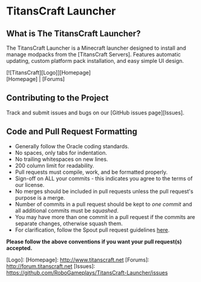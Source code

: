 TitansCraft Launcher
===================

## What is The TitansCraft Launcher?
The TitansCraft Launcher is a Minecraft launcher designed to install and manage modpacks from the [TitansCraft Servers].
Features automatic updating, custom platform pack installation, and easy simple UI design.

[![TitansCraft][Logo]][Homepage]  
[Homepage] | [Forums]

## Contributing to the Project
Track and submit issues and bugs on our [GitHub issues page][Issues].  

## Code and Pull Request Formatting
* Generally follow the Oracle coding standards.
* No spaces, only tabs for indentation.
* No trailing whitespaces on new lines.
* 200 column limit for readability.
* Pull requests must compile, work, and be formatted properly.
* Sign-off on ALL your commits - this indicates you agree to the terms of our license.
* No merges should be included in pull requests unless the pull request's purpose is a merge.
* Number of commits in a pull request should be kept to *one commit* and all additional commits must be *squashed*.
* You may have more than one commit in a pull request if the commits are separate changes, otherwise squash them.
* For clarification, follow the Spout pull request guidelines [here](http://spout.in/prguide).

**Please follow the above conventions if you want your pull request(s) accepted.**

[Logo]: 
[Homepage]: http://www.titanscraft.net
[Forums]: http://forum.titanscraft.net
[Issues]: https://github.com/RoboGameplays/TitansCraft-Launcher/issues
